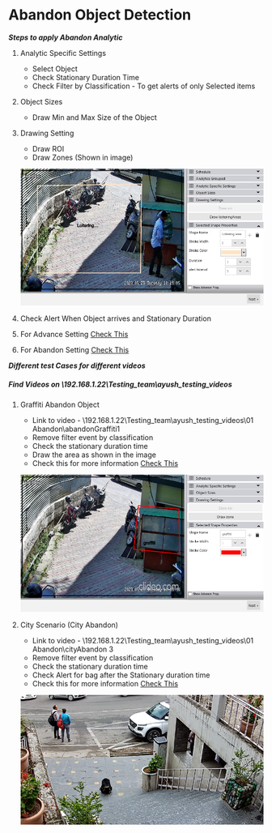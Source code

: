 # **Abandon Object Detection**

***Steps to apply Abandon Analytic***

1. Analytic Specific Settings
   - Select Object
   - Check Stationary Duration Time 
   - Check Filter by Classification - To get alerts of only Selected items
2. Object Sizes
   - Draw Min and Max Size of the Object
3. Drawing Setting
   - Draw ROI
   - Draw Zones (Shown in image)
   
    ![image](https://github.com/ayushaggarwalI2V/Video-Analytics-Server/blob/main/Abandon%20Object%20Detection/images/vms%20abandon%20image.png "VMS image")

4. Check Alert When Object arrives and Stationary Duration
5. For Advance Setting [Check This](https://stackoverflowteams.com/c/i2v-systems/questions/132)
6. For Abandon Setting [Check This](https://stackoverflowteams.com/c/i2v-systems/questions/114)


***Different test Cases for different videos***
##### Find Videos on _\\192.168.1.22\Testing_team\ayush_testing_videos_

1. Graffiti Abandon Object
   - Link to video - \\192.168.1.22\Testing_team\ayush_testing_videos\01 Abandon\abandonGraffiti1
   - Remove filter event by classification
   - Check the stationary duration time
   - Draw the area as shown in the image
   - Check this for more information [Check This](https://stackoverflowteams.com/c/i2v-systems/questions/114)
   
   ![image](https://github.com/ayushaggarwalI2V/Video-Analytics-Server/blob/main/Abandon%20Object%20Detection/images/graffiti.png "Graffiti Abandon")

2. City Scenario (City Abandon)
   - Link to video - \\192.168.1.22\Testing_team\ayush_testing_videos\01 Abandon\cityAbandon 3
   - Remove filter event by classification
   - Check the stationary duration time
   - Check Alert for bag after the Stationary duration time
   - Check this for more information [Check This](https://stackoverflowteams.com/c/i2v-systems/questions/114)
   
   ![image](https://github.com/ayushaggarwalI2V/Video-Analytics-Server/blob/main/Abandon%20Object%20Detection/images/cityAbandon.png "City Abandon")

